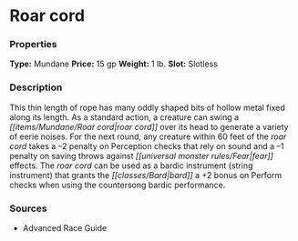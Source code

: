 ﻿---
Title: "Roar cord"
Type: "Mundane"
Price: "15 gp"
Weight: "1 lb."
Slot: "Slotless"
Description: |
  "This thin length of rope has many oddly shaped bits of hollow metal fixed along its length. As a standard action, a creature can swing a roar cord over its head to generate a variety of eerie noises. For the next round, any creature within 60 feet of the roar cord takes a –2 penalty on Perception checks that rely on sound and a –1 penalty on saving throws against fear effects. The roar cord can be used as a bardic instrument (string instrument) that grants the bard a +2 bonus on Perform checks when using the countersong bardic performance."
Sources: "['Advanced Race Guide']"
---

# Roar cord

### Properties

**Type:** Mundane **Price:** 15 gp **Weight:** 1 lb. **Slot:** Slotless

### Description

This thin length of rope has many oddly shaped bits of hollow metal fixed along its length. As a standard action, a creature can swing a _[[items/Mundane/Roar cord|roar cord]]_ over its head to generate a variety of eerie noises. For the next round, any creature within 60 feet of the _roar cord_ takes a –2 penalty on Perception checks that rely on sound and a –1 penalty on saving throws against _[[universal monster rules/Fear|fear]]_ effects. The _roar cord_ can be used as a bardic instrument (string instrument) that grants the _[[classes/Bard|bard]]_ a +2 bonus on Perform checks when using the countersong bardic performance.

### Sources

* Advanced Race Guide